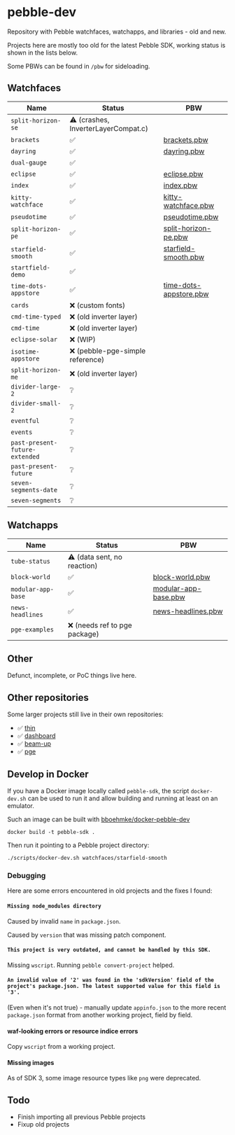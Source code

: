 # pebble-dev

Repository with Pebble watchfaces, watchapps, and libraries - old and new.

Projects here are mostly too old for the latest Pebble SDK, working status is
shown in the lists below.

Some PBWs can be found in `/pbw` for sideloading.

## Watchfaces

| Name | Status | PBW |
|------|--------|-----|
| `split-horizon-se` | ⚠️ (crashes, InverterLayerCompat.c) | |
| `brackets` | ✅ | [brackets.pbw](pbw/brackets.pbw) |
| `dayring` | ✅ | [dayring.pbw](pbw/dayring.pbw) |
| `dual-gauge` | ✅ | |
| `eclipse` | ✅ | [eclipse.pbw](pbw/eclipse.pbw) |
| `index` | ✅ | [index.pbw](pbw/index.pbw) |
| `kitty-watchface` | ✅ | [kitty-watchface.pbw](pbw/kitty-watchface.pbw) |
| `pseudotime` | ✅ | [pseudotime.pbw](pbw/pseudotime.pbw) |
| `split-horizon-pe` | ✅ | [split-horizon-pe.pbw](pbw/split-horizon-pe.pbw) |
| `starfield-smooth` | ✅ | [starfield-smooth.pbw](pbw/starfield-smooth.pbw) |
| `startfield-demo` | ✅ | |
| `time-dots-appstore` | ✅ | [time-dots-appstore.pbw](pbw/time-dots-appstore.pbw) |
| `cards` | ❌ (custom fonts) | |
| `cmd-time-typed` | ❌ (old inverter layer) | |
| `cmd-time` | ❌ (old inverter layer) | |
| `eclipse-solar` | ❌ (WIP) | |
| `isotime-appstore` | ❌ (pebble-pge-simple reference) | |
| `split-horizon-me` | ❌ (old inverter layer) | |
| `divider-large-2` | ❔ | |
| `divider-small-2` | ❔ | |
| `eventful` | ❔ | |
| `events` | ❔ | |
| `past-present-future-extended` | ❔ | |
| `past-present-future` | ❔ | |
| `seven-segments-date` | ❔ | |
| `seven-segments` | ❔ | |

## Watchapps

| Name | Status | PBW |
|------|--------|-----|
| `tube-status`  | ⚠️ (data sent, no reaction) | |
| `block-world` | ✅ | [block-world.pbw](pbw/block-world.pbw) |
| `modular-app-base` | ✅ | [modular-app-base.pbw](pbw/modular-app-base.pbw) |
| `news-headlines` | ✅ | [news-headlines.pbw](pbw/news-headlines.pbw) |
| `pge-examples` | ❌ (needs ref to pge package) | |

## Other

Defunct, incomplete, or PoC things live here.

## Other repositories

Some larger projects still live in their own repositories:

* ✅ [thin](https://github.com/C-D-Lewis/thin)
* ✅ [dashboard](https://github.com/C-D-Lewis/dashboard)
* ✅ [beam-up](https://github.com/C-D-Lewis/beam-up)
* ✅ [pge](https://github.com/C-D-Lewis/pge)

## Develop in Docker

If you have a Docker image locally called `pebble-sdk`, the script
`docker-dev.sh` can be used to run it and allow building and running at least on
an emulator.

Such an image can be built with
[bboehmke/docker-pebble-dev](https://github.com/bboehmke/docker-pebble-dev)

```
docker build -t pebble-sdk .
```

Then run it pointing to a Pebble project directory:

```
./scripts/docker-dev.sh watchfaces/starfield-smooth
```

### Debugging

Here are some errors encountered in old projects and the fixes I found:

#### `Missing node_modules directory`

Caused by invalid `name` in `package.json`.

Caused by `version` that was missing patch component.

#### `This project is very outdated, and cannot be handled by this SDK.`

Missing `wscript`. Running `pebble convert-project` helped.

#### `An invalid value of '2' was found in the 'sdkVersion' field of the project's package.json. The latest supported value for this field is '3'.`

(Even when it's not true) - manually update `appinfo.json` to the more recent `package.json` format from another working project, field by field.

#### waf-looking errors or resource indice errors

Copy `wscript` from a working project.

#### Missing images

As of SDK 3, some image resource types like `png` were deprecated.

## Todo

* Finish importing all previous Pebble projects
* Fixup old projects
